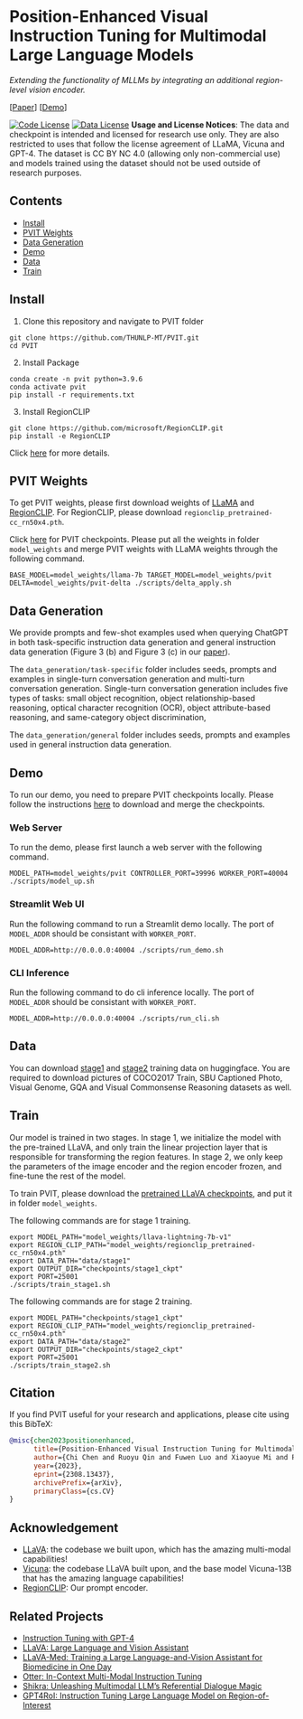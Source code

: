 # Position-Enhanced Visual Instruction Tuning for Multimodal Large Language Models

*Extending the functionality of MLLMs by integrating an additional region-level vision encoder.*

[[Paper](https://arxiv.org/abs/2308.13437)]
[[Demo](https://huggingface.co/spaces/PVIT/pvit)]

[![Code License](https://img.shields.io/badge/Code%20License-Apache_2.0-green.svg)](https://github.com/tatsu-lab/stanford_alpaca/blob/main/LICENSE)
[![Data License](https://img.shields.io/badge/Data%20License-CC%20By%20NC%204.0-red.svg)](https://github.com/tatsu-lab/stanford_alpaca/blob/main/DATA_LICENSE)
**Usage and License Notices**: The data and checkpoint is intended and licensed for research use only. They are also restricted to uses that follow the license agreement of LLaMA, Vicuna and GPT-4. The dataset is CC BY NC 4.0 (allowing only non-commercial use) and models trained using the dataset should not be used outside of research purposes.


## Contents

- [Install](#install)
- [PVIT Weights](#pvit-weights)
- [Data Generation](#data-generation)
- [Demo](#Demo)
- [Data](#Data)
- [Train](#Train)

## Install

1. Clone this repository and navigate to PVIT folder

```Shell
git clone https://github.com/THUNLP-MT/PVIT.git 
cd PVIT
```

2. Install Package

```Shell
conda create -n pvit python=3.9.6
conda activate pvit
pip install -r requirements.txt
```

3. Install RegionCLIP

```Shell
git clone https://github.com/microsoft/RegionCLIP.git
pip install -e RegionCLIP
```

Click [here](https://github.com/microsoft/RegionCLIP) for more details.

## PVIT Weights

To get PVIT weights, please first download weights of [LLaMA](https://ai.meta.com/resources/models-and-libraries/llama-downloads) and [RegionCLIP](https://github.com/microsoft/RegionCLIP). For RegionCLIP, please download `regionclip_pretrained-cc_rn50x4.pth`. 

Click [here](https://huggingface.co/PVIT/pvit) for PVIT checkpoints. Please put all the weights in folder `model_weights` and merge PVIT weights with LLaMA weights through the following command.

```shell
BASE_MODEL=model_weights/llama-7b TARGET_MODEL=model_weights/pvit DELTA=model_weights/pvit-delta ./scripts/delta_apply.sh
```

## Data Generation

We provide prompts and few-shot examples used when querying ChatGPT in both task-specific instruction data generation and general instruction data generation (Figure 3 (b) and Figure 3 (c) in our [paper](https://arxiv.org/abs/2308.13437)).

The `data_generation/task-specific` folder includes seeds, prompts and examples in single-turn conversation generation and multi-turn conversation generation. Single-turn conversation generation includes five types of tasks: small object recognition, object relationship-based reasoning, optical character recognition (OCR), object attribute-based reasoning, and same-category object discrimination, 

The `data_generation/general` folder includes seeds, prompts and examples used in general instruction data generation.

## Demo

To run our demo, you need to prepare PVIT checkpoints locally. Please follow the instructions [here](#pvit-weights) to download and merge the checkpoints.

### Web Server

To run the demo, please first launch a web server with the following command.

```Shell
MODEL_PATH=model_weights/pvit CONTROLLER_PORT=39996 WORKER_PORT=40004 ./scripts/model_up.sh
```

### Streamlit Web UI

Run the following command to run a Streamlit demo locally. The port of `MODEL_ADDR` should be consistant with `WORKER_PORT`.

```Shell
MODEL_ADDR=http://0.0.0.0:40004 ./scripts/run_demo.sh
```

### CLI Inference

Run the following command to do cli inference locally. The port of `MODEL_ADDR` should be consistant with `WORKER_PORT`.

```Shell
MODEL_ADDR=http://0.0.0.0:40004 ./scripts/run_cli.sh
```

## Data

You can download [stage1](https://huggingface.co/datasets/PVIT/pvit_data_stage1) and [stage2](https://huggingface.co/datasets/PVIT/pvit_data_stage2) training data on huggingface. You are required to download pictures of COCO2017 Train, SBU Captioned Photo, Visual Genome, GQA and Visual Commonsense Reasoning datasets as well.

## Train

Our model is trained in two stages. In stage 1, we initialize the model with the pre-trained LLaVA, and only train the linear projection layer that is responsible for transforming the region features. In stage 2, we only keep the parameters of the image encoder and the region encoder frozen, and fine-tune the rest of the model.

To train PVIT, please download the [pretrained LLaVA checkpoints](https://github.com/haotian-liu/LLaVA), and put it in folder `model_weights`.

The following commands are for stage 1 training.

```Shell
export MODEL_PATH="model_weights/llava-lightning-7b-v1"
export REGION_CLIP_PATH="model_weights/regionclip_pretrained-cc_rn50x4.pth"
export DATA_PATH="data/stage1"
export OUTPUT_DIR="checkpoints/stage1_ckpt"
export PORT=25001
./scripts/train_stage1.sh
```

The following commands are for stage 2 training.

```Shell
export MODEL_PATH="checkpoints/stage1_ckpt"
export REGION_CLIP_PATH="model_weights/regionclip_pretrained-cc_rn50x4.pth"
export DATA_PATH="data/stage2"
export OUTPUT_DIR="checkpoints/stage2_ckpt"
export PORT=25001
./scripts/train_stage2.sh
```

## Citation

If you find PVIT useful for your research and applications, please cite using this BibTeX:
```bibtex
@misc{chen2023positionenhanced,
      title={Position-Enhanced Visual Instruction Tuning for Multimodal Large Language Models}, 
      author={Chi Chen and Ruoyu Qin and Fuwen Luo and Xiaoyue Mi and Peng Li and Maosong Sun and Yang Liu},
      year={2023},
      eprint={2308.13437},
      archivePrefix={arXiv},
      primaryClass={cs.CV}
}
```

## Acknowledgement

- [LLaVA](https://github.com/haotian-liu/LLaVA): the codebase we built upon, which has the amazing multi-modal capabilities!
- [Vicuna](https://github.com/lm-sys/FastChat): the codebase LLaVA built upon, and the base model Vicuna-13B that has the amazing language capabilities!
- [RegionCLIP](https://github.com/microsoft/RegionCLIP): Our prompt encoder.

## Related Projects

- [Instruction Tuning with GPT-4](https://github.com/Instruction-Tuning-with-GPT-4/GPT-4-LLM)
- [LLaVA: Large Language and Vision Assistant](https://github.com/haotian-liu/LLaVA)
- [LLaVA-Med: Training a Large Language-and-Vision Assistant for Biomedicine in One Day](https://github.com/microsoft/LLaVA-Med)
- [Otter: In-Context Multi-Modal Instruction Tuning](https://github.com/Luodian/Otter)
- [Shikra: Unleashing Multimodal LLM’s Referential Dialogue Magic](https://github.com/shikras/shikra)
- [GPT4RoI: Instruction Tuning Large Language Model on Region-of-Interest](https://github.com/jshilong/GPT4RoI)
